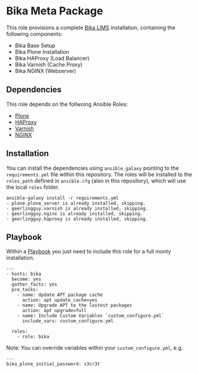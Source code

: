 # Bika Meta Package

This role provisions a complete [Bika LIMS][1] installation, containing the
following components:

- Bika Base Setup
- Bika Plone Installation
- Bika HAProxy (Load Balancer)
- Bika Varnish (Cache Proxy)
- Bika NGINX (Webserver)

## Dependencies

This role depends on the follwoing Ansible Roles:

- [Plone](https://galaxy.ansible.com/plone/plone_server)
- [HAProxy](https://galaxy.ansible.com/geerlingguy/haproxy)
- [Varnish](https://galaxy.ansible.com/geerlingguy/varnish)
- [NGINX](https://galaxy.ansible.com/geerlingguy/nginx)

## Installation

You can install the dependencies using `ansible_galaxy` pointing to the
`requirements.yml` file within this repository.
The roles will be installed to the `roles_path` defined in `ansible.cfg` (also
in this repository), which will use the local `roles` folder.

    ansible-galaxy install -r requirements.yml
    - plone.plone_server is already installed, skipping.
    - geerlingguy.varnish is already installed, skipping.
    - geerlingguy.nginx is already installed, skipping.
    - geerlingguy.haproxy is already installed, skipping.

## Playbook

Within a [Playbook](http://docs.ansible.com/ansible/playbooks.html) you just
need to include this role for a full monty installation.

    ---
    - hosts: bika
      become: yes
      gather_facts: yes
      pre_tasks:
        - name: Update APT package cache
          action: apt update_cache=yes
        - name: Upgrade APT to the lastest packages
          action: apt upgrade=full
        - name: Include Custom Variables `custom_configure.yml`
          include_vars: custom_configure.yml

      roles:
        - role: bika

Note: You can override variables within your `custom_configure.yml`, e.g.

    ---
    bika_plone_initial_password: s3cr3t

[1]: https://github.com/bikalabs/bika.lims/wiki "Bika LIMS"

